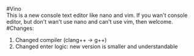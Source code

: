 #Vino  
This is a new console text editor like nano and vim. If you wan't console editor, but don't wan't use nano and can't use vim, then welcome.  
#Changes:  
1) Changed compiler (clang++ -> g++)  
2) Changed enter logic: new version is smaller and understandable  
